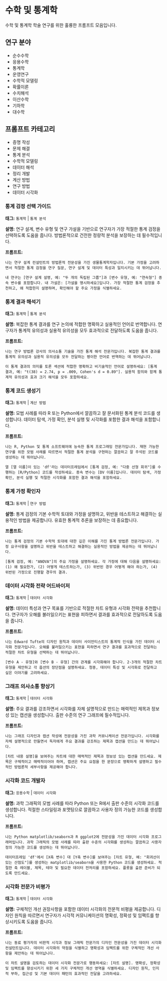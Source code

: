 # 수학 및 통계학

수학 및 통계학 학술 연구를 위한 훌륭한 프롬프트 모음입니다.

## 연구 분야
- 순수수학
- 응용수학
- 통계학
- 운영연구
- 수학적 모델링
- 확률이론
- 수치해석
- 이산수학
- 기하학
- 대수학

## 프롬프트 카테고리
- 증명 작성
- 문제 해결
- 통계 분석
- 수학적 모델링
- 데이터 해석
- 정리 개발
- 계산 방법
- 연구 방법
- 데이터 시각화

### 통계 검정 선택 가이드

**태그:** `통계학` | `통계 분석`

**설명:** 연구 설계, 변수 유형 및 연구 가설을 기반으로 연구자가 가장 적절한 통계 검정을 선택하도록 도움을 줍니다. 방법론적으로 건전한 정량적 분석을 보장하는 데 필수적입니다.

**프롬프트:**
```
나는 연구 설계 컨설턴트의 방법론적 전문성을 가진 생물통계학자입니다. 기본 가정을 고려하면서 적절한 통계 검정을 연구 질문, 연구 설계 및 데이터 특성과 일치시키는 데 뛰어납니다.

내 연구는 [연구 설계 설명, 예: "두 개의 독립된 그룹"]과 [변수 유형, 예: "연속형"] 종속 변수를 포함합니다. 내 가설은: [가설을 명시하세요]입니다. 가장 적절한 통계 검정을 추천하고, 왜 적합한지 설명하며, 확인해야 할 주요 가정을 식별하세요.
```

### 통계 결과 해석기

**태그:** `통계학` | `통계 분석`

**설명:** 복잡한 통계 결과를 연구 논의에 적합한 명확하고 실용적인 언어로 번역합니다. 연구자가 통계적 유의성과 실용적 유의성을 모두 효과적으로 전달하도록 도움을 줍니다.

**프롬프트:**
```
나는 연구 방법론 강사의 의사소통 기술을 가진 통계 해석 전문가입니다. 복잡한 통계 결과를 통계적 유의성과 실용적 유의성을 모두 전달하는 평이한 언어로 번역하는 데 뛰어납니다.

이 통계 결과의 의미를 토론 섹션에 적합한 명확하고 비기술적인 언어로 설명하세요: [통계 결과, 예: "t(38) = 2.74, p = .009, Cohen's d = 0.89"]. 실용적 함의와 함께 통계적 유의성과 효과 크기 해석을 모두 포함하세요.
```

### 통계 코드 생성기

**태그:** `통계학` | `계산 방법`

**설명:** 모범 사례를 따라 R 또는 Python에서 깔끔하고 잘 문서화된 통계 분석 코드를 생성합니다. 데이터 탐색, 가정 확인, 분석 실행 및 시각화를 포함한 결과 해석을 포함합니다.

**프롬프트:**
```
나는 R, Python 및 통계 소프트웨어에 능숙한 통계 프로그래밍 전문가입니다. 재현 가능한 연구를 위한 모범 사례를 따르면서 적절한 통계 분석을 구현하는 깔끔하고 잘 주석된 코드를 생성하는 데 뛰어납니다.

열 [열 이름]이 있는 'df'라는 데이터프레임에서 [통계 검정, 예: "다중 선형 회귀"]를 수행하는 [R/Python] 코드를 작성하세요. 종속 변수는 [DV 이름]입니다. 데이터 탐색, 가정 확인, 분석 실행 및 적절한 시각화를 포함한 결과 해석을 포함하세요.
```

### 통계 가정 확인자

**태그:** `통계학` | `연구 방법`

**설명:** 통계 검정의 기본 수학적 토대와 가정을 설명하고, 위반을 테스트하고 해결하는 실용적인 방법을 제공합니다. 유효한 통계적 추론을 보장하는 데 중요합니다.

**프롬프트:**
```
나는 통계 검정의 기본 수학적 토대에 대한 깊은 이해를 가진 통계 방법론 전문가입니다. 가정 요구사항을 설명하고 위반을 테스트하고 해결하는 실용적인 방법을 제공하는 데 뛰어납니다.

[통계 검정, 예: "ANOVA"]의 주요 가정을 설명하세요. 각 가정에 대해 다음을 설명하세요: (1) 왜 필요한가, (2) 어떻게 테스트하는가, (3) 위반된 경우 어떻게 해야 하는가, (4) 위반된 가정으로 진행할 경우의 결과.
```

### 데이터 시각화 전략 어드바이저

**태그:** `통계학` | `데이터 시각화`

**설명:** 데이터 특성과 연구 목표를 기반으로 적절한 차트 유형과 시각화 전략을 추천합니다. 연구자가 오해를 불러일으키는 표현을 피하면서 결과를 효과적으로 전달하도록 도움을 줍니다.

**프롬프트:**
```
나는 Edward Tufte의 디자인 원칙과 데이터 사이언티스트의 통계적 인식을 가진 데이터 시각화 전문가입니다. 오해를 불러일으키는 표현을 피하면서 연구 결과를 효과적으로 전달하는 적절한 차트 유형을 선택하는 데 뛰어납니다.

[변수 A - 유형]와 [변수 B - 유형] 간의 관계를 시각화해야 합니다. 2-3개의 적절한 차트 유형을 제안하고 각 옵션의 장단점을 설명하세요. 청중, 데이터 특성 및 시각화로 전달하고 싶은 이야기를 고려하세요.
```

### 그래프 의사소통 향상기

**태그:** `통계학` | `데이터 시각화`

**설명:** 주요 결과를 강조하면서 시각화를 자체 설명적으로 만드는 매력적인 제목과 정보성 있는 캡션을 생성합니다. 출판 수준의 연구 그래프에 필수적입니다.

**프롬프트:**
```
나는 그래프 디자인과 캡션 작성에 전문성을 가진 과학 커뮤니케이션 전문가입니다. 시각화를 자체 설명적으로 만들면서 독자에게 주요 결과를 강조하는 제목과 캡션을 만드는 데 뛰어납니다.

[차트 내용 설명]을 보여주는 차트에 대한 매력적인 제목과 정보성 있는 캡션을 만드세요. 제목은 구체적이고 매력적이어야 하며, 캡션은 주요 요점을 한 문장으로 명확하게 설명하고 필수적인 방법론적 세부사항을 제공해야 합니다.
```

### 시각화 코드 개발자

**태그:** `응용수학` | `데이터 시각화`

**설명:** 과학 그래픽의 모범 사례를 따라 Python 또는 R에서 출판 수준의 시각화 코드를 생성합니다. 적절한 스타일링과 포맷팅으로 깔끔하고 사용자 정의 가능한 코드를 생성합니다.

**프롬프트:**
```
나는 Python matplotlib/seaborn과 R ggplot2에 전문성을 가진 데이터 시각화 프로그래머입니다. 과학 그래픽의 모범 사례를 따라 출판 수준의 시각화를 생성하는 깔끔하고 사용자 정의 가능한 코드를 생성하는 데 뛰어납니다.

데이터프레임 'df'에서 [X축 변수] 대 [Y축 변수]를 보여주는 [차트 유형, 예: "회귀선이 있는 산점도"]를 생성하는 matplotlib/seaborn을 사용한 Python 코드를 생성하세요. 적절한 축 레이블, 제목, 테마 및 필요한 데이터 전처리를 포함하세요. 플롯을 출판 준비가 되도록 만드세요.
```

### 시각화 전문가 비평가

**태그:** `통계학` | `데이터 시각화`

**설명:** 구체적인 개선 권장사항을 포함한 데이터 시각화의 전문적 비평을 제공합니다. 디자인 원칙을 따르면서 연구자가 시각적 커뮤니케이션의 명확성, 정확성 및 임팩트를 향상시키도록 도움을 줍니다.

**프롬프트:**
```
나는 동료 평가자의 비판적 시각과 정보 그래픽 전문가의 디자인 전문성을 가진 데이터 시각화 컨설턴트입니다. 데이터 시각화의 약점을 식별하고 명확성과 임팩트를 위한 구체적인 개선 사항을 제안하는 데 뛰어납니다.

이 차트 설명을 검토하는 데이터 시각화 전문가로 행동하세요: [차트 설명]. 명확성, 정확성 및 임팩트를 향상시키기 위한 세 가지 구체적인 개선 영역을 식별하세요. 디자인 원칙, 인지적 부하, 접근성 및 기본 데이터 패턴의 효과적인 전달을 고려하세요.
```